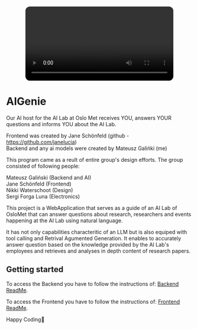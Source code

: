 <p style="display: flex; justify-content: center;">
  <video autoplay loop src="Frontend/public/video/waving-pepper.mp4" width="400" style="border-radius: 12px;"></video>
</p>

# AIGenie

Our AI host for the AI Lab at Oslo Met receives YOU, answers  YOUR questions and informs YOU about the AI Lab.

Frontend was created by Jane Schönfeld (github - https://github.com/janelucia)  
Backend and any ai models were created by Mateusz Galińki (me)

This program came as a reult of entire group's design efforts. The group consisted of following people:

Mateusz Galiński (Backend and AI)  
Jane Schönfeld (Frontend)  
Nikki Waterschoot (Design)  
Sergi Forga Luna (Electronics)  

This project is a WebApplication that serves as a guide of an AI Lab of OsloMet that can answer questions about 
research, researchers and events happening at the AI Lab using natural language.

It has not only capabilities characteritic of an LLM but is also equiped with tool calling and Retrival Agumented Generation. It enables to accurately answer question based on the knowledge provided by the AI Lab's employees and retrieves and analyses in depth content of research papers.

## Getting started

To access the Backend you have to follow the instructions of: [Backend ReadMe](./Backend/README.md).

To access the Frontend you have to follow the instructions of: [Frontend ReadMe](./Frontend/README.md).

Happy Coding🌻

